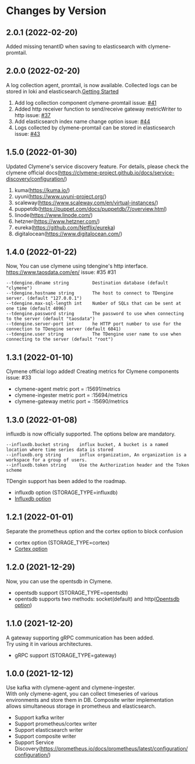 Changes by Version
==================

2.0.1 (2022-02-20)
-----------------
Added missing tenantID when saving to elasticsearch with clymene-promtail.


2.0.0 (2022-02-20)
-----------------
A log collection agent, promtail, is now available. Collected logs can be stored in loki and elasticsearch.[Getting Started](https://github.com/Clymene-project/Clymene/blob/main/docs/clymene-promtail/README.md)  

1. Add log collection component clymene-promtail issue: [#41](https://github.com/Clymene-project/Clymene/issues/41)  
2. Added http receiver function to send/receive gateway metricWriter to http issue: [#37](https://github.com/Clymene-project/Clymene/issues/37)  
3. Add elasticsearch index name change option issue: [#44](https://github.com/Clymene-project/Clymene/issues/44)  
4. Logs collected by clymene-promtail can be stored in elasticsearch issue: [#43](https://github.com/Clymene-project/Clymene/issues/43)  

1.5.0 (2022-01-30)
-----------------
Updated Clymene's service discovery feature. For details, please check the clymene official docs(https://clymene-project.github.io/docs/service-discovery/configuration/)
1. kuma(https://kuma.io/)
2. uyuni(https://www.uyuni-project.org/)
3. scaleway(https://www.scaleway.com/en/virtual-instances/)
4. puppetdb(https://puppet.com/docs/puppetdb/7/overview.html)
5. linode(https://www.linode.com/)
6. hetzner(https://www.hetzner.com/)
7. eureka(https://github.com/Netflix/eureka)
8. digitalocean(https://www.digitalocean.com/)

1.4.0 (2022-01-22)
-----------------
Now, You can use clymene using tdengine's http interface.
https://www.taosdata.com/en/
issue: #35 #31

```
--tdengine.dbname string         Destination database (default "clymene")
--tdengine.hostname string       The host to connect to TDengine server. (default "127.0.0.1")
--tdengine.max-sql-length int    Number of SQLs that can be sent at one time (default 4096)
--tdengine.password string       The password to use when connecting to the server (default "taosdata")
--tdengine.server-port int       he HTTP port number to use for the connection to TDengine server (default 6041)
--tdengine.user string           The TDengine user name to use when connecting to the server (default "root")
```

1.3.1 (2022-01-10)
-----------------
Clymene official logo added!
Creating metrics for Clymene components issue: #33  
- clymene-agent metric port = :15691/metrics  
- clymene-ingester metric port = :15694/metrics  
- clymene-gateway metric port = :15690/metrics  

1.3.0 (2022-01-08)
-----------------
influxdb is now officially supported. The options below are mandatory.
```
--influxdb.bucket string    influx bucket, A bucket is a named location where time series data is stored
--influxdb.org string       influx organization, An organization is a workspace for a group of users.
--influxdb.token string     Use the Authorization header and the Token scheme
```
TDengin support has been added to the roadmap.

- influxdb option (STORAGE_TYPE=influxdb)
- [Influxdb option](./docs/clymene-agent/influxdb/influxdb-options.md)

1.2.1 (2022-01-01)
-----------------
Separate the prometheus option and the cortex option to block confusion

- cortex option (STORAGE_TYPE=cortex)
- [Cortex option](./docs/clymene-agent/cortex/cortex-option.md)

1.2.0 (2021-12-29)
-----------------
Now, you can use the opentsdb in Clymene.

- opentsdb support (STORAGE_TYPE=opentsdb)
- opentsdb supports two methods: socket(default) and
  http([Opentsdb option](./docs/clymene-agent/opentsdb/opentsdb-option.md))

1.1.0 (2021-12-20)
-----------------
A gateway supporting gRPC communication has been added.  
Try using it in various architectures.

- gRPC support (STORAGE_TYPE=gateway)

1.0.0 (2021-12-12)
------------------
Use kafka with clymene-agent and clymene-ingester.  
With only clymene-agent, you can collect timeseries of various environments and store them in DB. Composite writer
implementation allows simultaneous storage in prometheus and elasticsearch.

- Support kafka writer
- Support prometheus/cortex writer
- Support elasticsearch writer
- Support composite writer
- Support Service Discovery(https://prometheus.io/docs/prometheus/latest/configuration/configuration/)

